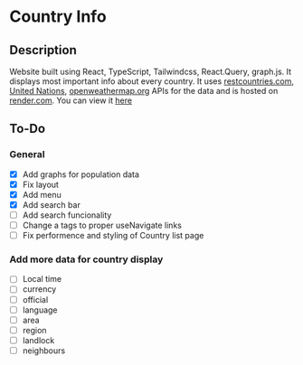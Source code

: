 # Country Info

## Description

Website built using React, TypeScript, Tailwindcss, React.Query, graph.js. It displays most important info about every country. It uses [restcountries.com](http://restcountries.com "restcountries.com"), [United Nations](http://population.un.org/dataportalapi/index.html "United Nations"), [openweathermap.org](https://openweathermap.org/ "openweathermap.org") APIs for the data and is hosted on [render.com](http://render.com "render.com").
You can view it [here](https://countryinfo.onrender.com/ "here")

## To-Do

### General

-   [x] Add graphs for population data
-   [x] Fix layout
-   [x] Add menu
-   [x] Add search bar
-   [ ] Add search funcionality
-   [ ] Change a tags to proper useNavigate links
-   [ ] Fix performence and styling of Country list page

### Add more data for country display

-   [ ] Local time
-   [ ] currency
-   [ ] official
-   [ ] language
-   [ ] area
-   [ ] region
-   [ ] landlock
-   [ ] neighbours
